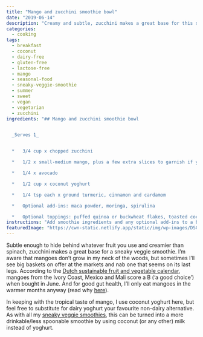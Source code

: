 ```yaml
---
title: "Mango and zucchini smoothie bowl"
date: "2019-06-14"
description: "Creamy and subtle, zucchini makes a great base for this summery sneaky veggie smoothie."
categories: 
  - cooking
tags: 
  - breakfast
  - coconut
  - dairy-free
  - gluten-free
  - lactose-free
  - mango
  - seasonal-food
  - sneaky-veggie-smoothie
  - summer
  - sweet
  - vegan
  - vegetarian
  - zucchini
ingredients: "## Mango and zucchini smoothie bowl


  _Serves 1_


  *   3/4 cup x chopped zucchini

  *   1/2 x small-medium mango, plus a few extra slices to garnish if you like

  *   1/4 x avocado

  *   1/2 cup x coconut yoghurt

  *   1/4 tsp each x ground turmeric, cinnamon and cardamom

  *   Optional add-ins: maca powder, moringa, spirulina

  *   Optional toppings: puffed quinoa or buckwheat flakes, toasted coconut, cacao nibs, freshly ground seeds"
instructions: "Add smoothie ingredients and any optional add-ins to a blender (or use a stick blender). Blend until smooth but thick, adding a small amount of water if necessary to achieve desired consistency. Sprinkle over any toppings and serve."
featuredImage: "https://cwn-static.netlify.app/static/img/wp-images/DSC_0282-sml.jpg"
---
```


Subtle enough to hide behind whatever fruit you use and creamier than spinach, zucchini makes a great base for a sneaky veggie smoothie. I’m aware that mangoes don’t grow in my neck of the woods, but sometimes I’ll see big baskets on offer at the markets and nab one that seems on its last legs. According to the [Dutch sustainable fruit and vegetable calendar](https://groentefruit.milieucentraal.nl), mangoes from the Ivory Coast, Mexico and Mali score a B (‘a good choice’) when bought in June. And for good gut health, I’ll only eat mangoes in the warmer months anyway (read why [here](https://cookingwithnothing.com/the-real-reason-im-eating-with-the-seasons/)).

In keeping with the tropical taste of mango, I use coconut yoghurt here, but feel free to substitute for dairy yoghurt your favourite non-dairy alternative. As with all my [sneaky veggie smoothies](https://cookingwithnothing.com/tag/sneaky-veggie-smoothie/), this can be turned into a more drinkable/less spoonable smoothie by using coconut (or any other) milk instead of yoghurt.
